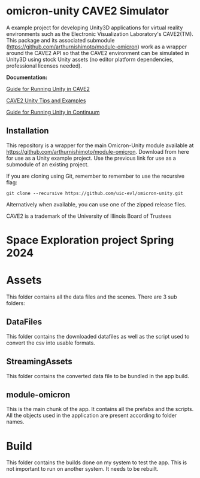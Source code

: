 # omicron-unity CAVE2 Simulator
A example project for developing Unity3D applications for virtual reality environments such as the Electronic Visualization Laboratory's CAVE2(TM). This package and its associated submodule (https://github.com/arthurnishimoto/module-omicron) work as a wrapper around the CAVE2 API so that the CAVE2 environment can be simulated in Unity3D using stock Unity assets (no editor platform dependencies, professional licenses needed).

**Documentation:**

[Guide for Running Unity in CAVE2](https://github.com/uic-evl/omicron-unity/wiki/Guide-for-running-Unity-in-CAVE2)

[CAVE2 Unity Tips and Examples](https://github.com/uic-evl/omicron-unity/wiki/CAVE2-Unity-Tips-and-Examples)

[Guide for Running Unity in Continuum](https://github.com/uic-evl/omicron-unity/wiki/Guide-for-running-Unity-in-Continuum)

## Installation

This repository is a wrapper for the main Omicron-Unity module available at https://github.com/arthurnishimoto/module-omicron. Download from here for use as a Unity example project. Use the previous link for use as a submodule of an existing project.

If you are cloning using Git, remember to remember to use the recursive flag:

`git clone --recursive https://github.com/uic-evl/omicron-unity.git`

Alternatively when available, you can use one of the zipped release files.

CAVE2 is a trademark of the University of Illinois Board of Trustees

# Space Exploration project Spring 2024

# Assets
This folder contains all the data files and the scenes. There are 3 sub folders:

## DataFiles
This folder contains the downloaded datafiles as well as the script used to convert the csv into usable formats.

## StreamingAssets
This folder contains the converted data file to be bundled in the app build.

## module-omicron
This is the main chunk of the app. It contains all the prefabs and the scripts. All the objects used in the application are present according to folder names.

# Build
This folder contains the builds done on my system to test the app. This is not important to run on another system. It needs to be rebuilt.